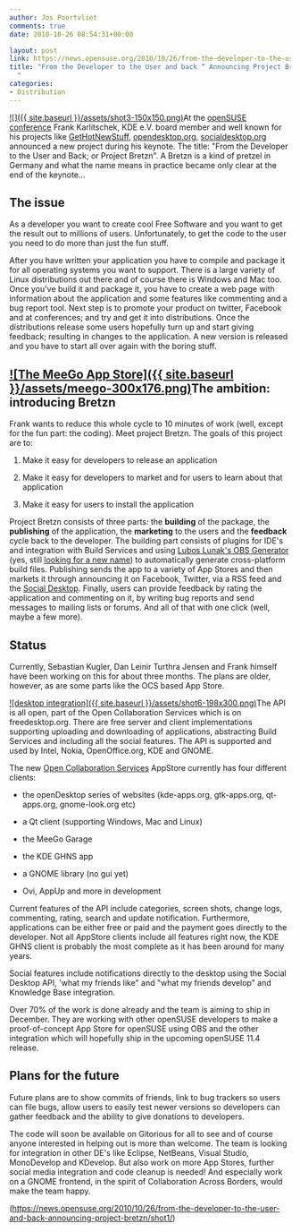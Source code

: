 ```yaml
---
author: Jos Poortvliet
comments: true
date: 2010-10-26 08:54:31+00:00

layout: post
link: https://news.opensuse.org/2010/10/26/from-the-developer-to-the-user-and-back-announcing-project-bretzn/
title: "From the Developer to the User and back “ Announcing Project Bretzn\
  "
categories:
- Distribution
---
```

[![]({{ site.baseurl }}/assets/shot3-150x150.png)](https://news.opensuse.org/2010/10/26/from-the-developer-to-the-user-and-back-announcing-project-bretzn/shot3/)At the [openSUSE conference](http://en.opensuse.org/Portal:Conference) Frank Karlitschek, KDE e.V. board member and well known for his projects like  [GetHotNewStuff](http://ghns.freedesktop.org/), [opendesktop.org](http://opendesktop.org), [socialdesktop.org](http://www.socialdesktop.org) announced a new project during his keynote. The title: "From the Developer to the User and Back; or Project Bretzn". A Bretzn is a kind of pretzel in Germany and what the name means in practice became only clear at the end of the keynote...

<!-- more -->


## The issue


As a developer you want to create cool Free Software and you want to get the result out to millions of users. Unfortunately, to get the code to the user you need to do more than just the fun stuff.

After you have written your application you have to compile and package it for all operating systems you want to support. There is a large variety of Linux distributions out there and of course there is Windows and Mac too. Once you've build it and package it, you have to create a web page with information about the application and some features like commenting and a bug report tool. Next step is to promote your product on twitter, Facebook and at conferences; and try and get it into distributions. Once the distributions release some users hopefully turn up and start giving feedback; resulting in changes to the application. A new version is released and you have to start all over again with the boring stuff.


## [![The MeeGo App Store]({{ site.baseurl }}/assets/meego-300x176.png)](https://news.opensuse.org/2010/10/26/from-the-developer-to-the-user-and-back-announcing-project-bretzn/meego/)The ambition: introducing Bretzn


Frank wants to reduce this whole cycle to 10 minutes of work (well, except for the fun part: the coding). Meet project Bretzn. The goals of this project are to:



	
  1. Make it easy for developers to release an application

	
  2. Make it easy for developers to market and for users to learn about that application

	
  3. Make it easy for users to install the application


Project Bretzn consists of three parts: the **building** of the package, the **publishing** of the application, the **marketing** to the users and the **feedback** cycle back to the developer. The building part consists of plugins for IDE's and integration with Build Services and using [Lubos Lunak's OBS Generator](http://www.kdedevelopers.org/node/4177) (yes, still [looking for a new name](http://michal.hrusecky.net/index.php/blog/show/kde-obs-generator-is-looking-for-a-new-name!--1.html)) to automatically generate cross-platform build files. Publishing sends the app to a variety of App Stores and then markets it through announcing it on Facebook, Twitter, via a RSS feed and the [Social Desktop](http://socialdesktop.org). Finally, users can provide feedback by rating the application and commenting on it, by writing bug reports and send messages to mailing lists or forums. And all of that with one click (well, maybe a few more).


## Status


Currently, Sebastian Kugler, Dan Leinir Turthra Jensen and Frank himself have been working on this for about three months. The plans are older, however, as are some parts like the OCS based App Store.

[![desktop integration]({{ site.baseurl }}/assets/shot6-198x300.png)](https://news.opensuse.org/2010/10/26/from-the-developer-to-the-user-and-back-announcing-project-bretzn/shot6/)The API is all open, part of the Open Collaboration Services which is on freedesktop.org. There are free server and client implementations supporting uploading and downloading of applications, abstracting Build Services and including all the social features. The API is supported and used by Intel, Nokia, OpenOffice.org, KDE and GNOME.

The new [Open Collaboration Services](http://www.open-collaboration-services.org) AppStore currently has four different clients:



	
  * the openDesktop series of websites (kde-apps.org, gtk-apps.org, qt-apps.org, gnome-look.org etc)

	
  * a Qt client (supporting Windows, Mac and Linux)

	
  * the MeeGo Garage

	
  * the KDE GHNS app

	
  * a GNOME library (no gui yet)

	
  * Ovi, AppUp and more in development


Current features of the API include categories, screen shots, change logs, commenting, rating, search and update notification. Furthermore, applications can be either free or paid and the payment goes directly to the developer. Not all AppStore clients include all features right now, the KDE GHNS client is probably the most complete as it has been around for many years.

Social features include notifications directly to the desktop using the Social Desktop API, 'what my friends like" and "what my friends develop" and Knowledge Base integration.

Over 70% of the work is done already and the team is aiming to ship in December. They are working with other openSUSE developers to make a proof-of-concept App Store for openSUSE using OBS and the other integration which will hopefully ship in the upcoming openSUSE 11.4 release.


## Plans for the future


Future plans are to show commits of friends, link to bug trackers so users can file bugs, allow users to easily test newer versions so developers can gather feedback and the ability to give donations to developers.

The code will soon be available on Gitorious for all to see and of course anyone interested in helping out is more than welcome. The team is looking for integration in other DE's like Eclipse, NetBeans, Visual Studio, MonoDevelop and KDevelop. But also work on more App Stores, further social media integration and code cleanup is needed! And especially work on a GNOME frontend, in the spirit of Collaboration Across Borders, would make the team happy.

(https://news.opensuse.org/2010/10/26/from-the-developer-to-the-user-and-back-announcing-project-bretzn/shot1/)		
